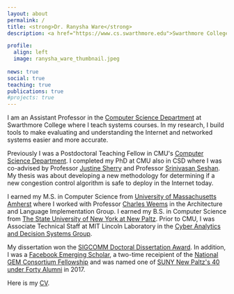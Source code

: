 ```yaml
---
layout: about
permalink: /
title: <strong>Dr. Ranysha Ware</strong> 
description: <a href="https://www.cs.swarthmore.edu">Swarthmore College</a>. Teaching the youth.

profile:
  align: left
  image: ranysha_ware_thumbnail.jpeg 
  
news: true
social: true
teaching: true
publications: true
#projects: true
---
```


I am an Assistant Professor in the [Computer Science Department](https://www.cs.swarthmore.edu/) at Swarthmore College where I teach systems courses. In my research, I build tools to make evaluating and understanding the Internet and networked systems easier and more accurate.

Previously I was a Postdoctoral Teaching Fellow in CMU's [Computer Science Department](https://www.csd.cs.cmu.edu/). I completed my PhD at CMU also in CSD where I was co-advised by Professor [Justine Sherry](http://justinesherry.com) and Professor [Srinivasan Seshan](https://www.cs.cmu.edu/~srini/). My thesis was about developing a new methodology for determining if a new congestion control algorithm is safe to deploy in the Internet today.

I earned my M.S. in Computer Science from [University of Massachusetts Amherst](https://cs.umass.edu) where I worked with Professor [Charles Weems](http://www.cics.umass.edu/~weems/) in the Architecture and Language Implementation Group. I earned my B.S. in Computer Science from [The State University of New York at New Paltz](https://www.newpaltz.edu/compsci/). Prior to CMU, I was Associate Technical Staff at MIT Lincoln Laboratory in the [Cyber Analytics and Decision Systems Group](https://www.ll.mit.edu/r-d/cyber-security-and-information-sciences/cyber-analytics-and-decision-systems).

My dissertation won the [SIGCOMM Doctoral Dissertation Award](https://www.sigcomm.org/awards/sigcomm-doctoral-dissertation-award). In addition, I was a [Facebook Emerging Scholar](https://research.fb.com/programs/emerging-scholars/), a two-time receipient of the [National GEM Consortium Fellowship](http://www.gemfellowship.org/) and was named one of [SUNY New Paltz's 40 under Forty Alumni](http://www.newpaltz.edu/alumni/40underforty/) in 2017.

Here is my [CV](https://www.cs.cmu.edu/~rware/assets/pdf/ranysha-ware-cv.pdf).
